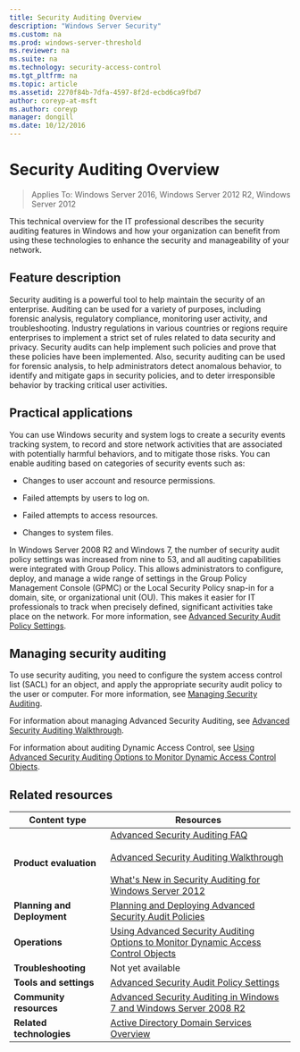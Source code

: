 ```yaml
---
title: Security Auditing Overview
description: "Windows Server Security"
ms.custom: na
ms.prod: windows-server-threshold
ms.reviewer: na
ms.suite: na
ms.technology: security-access-control
ms.tgt_pltfrm: na
ms.topic: article
ms.assetid: 2270f84b-7dfa-4597-8f2d-ecbd6ca9fbd7
author: coreyp-at-msft
ms.author: coreyp
manager: dongill
ms.date: 10/12/2016
---
```

# Security Auditing Overview

>Applies To: Windows Server 2016, Windows Server 2012 R2, Windows Server 2012

This technical overview for the IT professional describes the security auditing features in Windows and how your organization can benefit from using these technologies to enhance the security and manageability of your network.

## Feature description
Security auditing is a powerful tool to help maintain the security of an enterprise. Auditing can be used for a variety of purposes, including forensic analysis, regulatory compliance, monitoring user activity, and troubleshooting. Industry regulations in various countries or regions require enterprises to implement a strict set of rules related to data security and privacy. Security audits can help implement such policies and prove that these policies have been implemented. Also, security auditing can be used for forensic analysis, to help administrators detect anomalous behavior, to identify and mitigate gaps in security policies, and to deter irresponsible behavior by tracking critical user activities.

## <a name="BKMK_APP"></a>Practical applications
You can use Windows security and system logs to create a security events tracking system, to record and store network activities that are associated with potentially harmful behaviors, and to mitigate those risks. You can enable auditing based on categories of security events such as:

-   Changes to user account and resource permissions.

-   Failed attempts by users to log on.

-   Failed attempts to access resources.

-   Changes to system files.

In Windows Server 2008 R2 and Windows 7, the number of security audit policy settings was increased from nine to 53, and all auditing capabilities were integrated with Group Policy. This allows administrators to configure, deploy, and manage a wide range of settings in the Group Policy Management Console (GPMC) or the Local Security Policy snap-in for a domain, site, or organizational unit (OU). This makes it easier for IT professionals to track when precisely defined, significant activities take place on the network. For more information, see [Advanced Security Audit Policy Settings](../security-auditing/advanced-security-audit-policy-settings.md).

## Managing security auditing
To use security auditing, you need to configure the system access control list (SACL) for an object, and apply the appropriate security audit policy to the user or computer. For more information, see [Managing Security Auditing](http://technet.microsoft.com/library/cc771475.aspx).

For information about managing Advanced Security Auditing, see [Advanced Security Auditing Walkthrough](../security-auditing/advanced-security-auditing-walkthrough.md).

For information about auditing Dynamic Access Control, see [Using Advanced Security Auditing Options to Monitor Dynamic Access Control Objects](../security-auditing/using-advanced-security-auditing-options-to-monitor-dynamic-access-control-objects.md).

## Related resources

|Content type|Resources|
|--------|-------|
|**Product evaluation**|[Advanced Security Auditing FAQ](../security-auditing/advanced-security-auditing-faq.md)<br /><br />[Advanced Security Auditing Walkthrough](../security-auditing/advanced-security-auditing-walkthrough.md)<br /><br/>[What's New in Security Auditing for Windows Server 2012](http://technet.microsoft.com/library/hh849638.aspx)|
|**Planning and Deployment**|[Planning and Deploying Advanced Security Audit Policies](../security-auditing/planning-and-deploying-advanced-security-audit-policies.md)|
|**Operations**|[Using Advanced Security Auditing Options to Monitor Dynamic Access Control Objects](../security-auditing/using-advanced-security-auditing-options-to-monitor-dynamic-access-control-objects.md)|
|**Troubleshooting**|Not yet available|
|**Tools and settings**|[Advanced Security Audit Policy Settings](../security-auditing/advanced-security-audit-policy-settings.md)|
|**Community resources**|[Advanced Security Auditing in Windows 7 and Windows Server 2008 R2](http://social.technet.microsoft.com/wiki/contents/articles/advanced-security-auditing-in-windows-7-and-windows-server-2008-r2.aspx)|
|**Related technologies**|[Active Directory Domain Services Overview](../group-managed-service-accounts/active-directory-domain-services-overview.md)|


